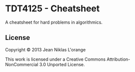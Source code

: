 # TDT4125 - Cheatsheet

A cheatsheet for hard problems in algorithmics.

## License

Copyright © 2013 Jean Niklas L'orange

This work is licensed under a Creative Commons Attribution-NonCommercial 3.0
Unported License.
